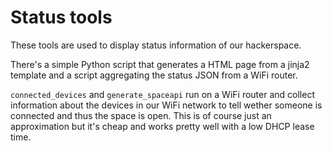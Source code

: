 Status tools
============

These tools are used to display status information of our hackerspace.

There's a simple Python script that generates a HTML page from a jinja2 template
and a script aggregating the status JSON from a WiFi router.

`connected_devices` and `generate_spaceapi` run on a WiFi router and collect 
information about the devices in our WiFi network to tell wether someone is 
connected and thus the space is open. This is of course just an approximation 
but it's cheap and works pretty well with a low DHCP lease time.

